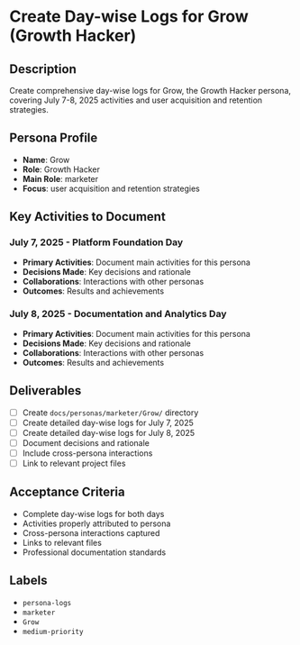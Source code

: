 # Create Day-wise Logs for Grow (Growth Hacker)

## Description
Create comprehensive day-wise logs for Grow, the Growth Hacker persona, covering July 7-8, 2025 activities and user acquisition and retention strategies.

## Persona Profile
- **Name**: Grow
- **Role**: Growth Hacker
- **Main Role**: marketer
- **Focus**: user acquisition and retention strategies

## Key Activities to Document

### July 7, 2025 - Platform Foundation Day
- **Primary Activities**: Document main activities for this persona
- **Decisions Made**: Key decisions and rationale
- **Collaborations**: Interactions with other personas
- **Outcomes**: Results and achievements

### July 8, 2025 - Documentation and Analytics Day
- **Primary Activities**: Document main activities for this persona
- **Decisions Made**: Key decisions and rationale
- **Collaborations**: Interactions with other personas
- **Outcomes**: Results and achievements

## Deliverables
- [ ] Create `docs/personas/marketer/Grow/` directory
- [ ] Create detailed day-wise logs for July 7, 2025
- [ ] Create detailed day-wise logs for July 8, 2025
- [ ] Document decisions and rationale
- [ ] Include cross-persona interactions
- [ ] Link to relevant project files

## Acceptance Criteria
- Complete day-wise logs for both days
- Activities properly attributed to persona
- Cross-persona interactions captured
- Links to relevant files
- Professional documentation standards

## Labels
- `persona-logs`
- `marketer`
- `Grow`
- `medium-priority`
